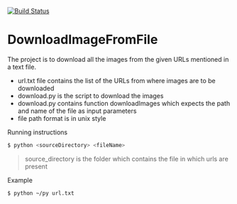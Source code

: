 [![Build Status](https://travis-ci.org/naveenkumarmarri/DownloadImagesFromFile.svg?branch=master)](https://travis-ci.org/naveenkumarmarri/DownloadImagesFromFile)

# DownloadImageFromFile

The project is to download all the images from the given URLs mentioned in a text file.

  - url.txt file contains the list of the URLs from where images are to be downloaded
  - download.py is the script to download the images 
  - download.py contains function downloadImages which expects the path and name of the file as input parameters
  - file path format is in unix style

Running instructions

```sh
$ python <sourceDirectory> <fileName>
```

> source_directory is the folder which contains the file in which urls are present

Example

```sh
$ python ~/py url.txt
```

